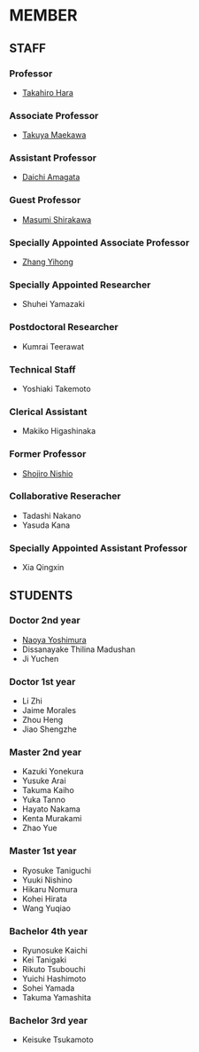# MEMBER
## STAFF
### Professor
- [Takahiro Hara](http://www-mmde.ist.osaka-u.ac.jp/~hara/index.html)
### Associate Professor
- [Takuya Maekawa](http://www-mmde.ist.osaka-u.ac.jp/~maekawa/index-e.html)
### Assistant Professor
- [Daichi Amagata](https://amgt-d1.github.io/)
### Guest Professor
- [Masumi Shirakawa](http://iwnsew.com/)
### Specially Appointed Associate Professor
- [Zhang Yihong](https://www.ringspool.com/yihongzhang)
### Specially Appointed Researcher
- Shuhei Yamazaki
### Postdoctoral Researcher
- Kumrai Teerawat
### Technical Staff
- Yoshiaki Takemoto
### Clerical Assistant
- Makiko Higashinaka
### Former Professor
- [Shojiro Nishio](https://mmde-lab.github.io/member-webpage/nishio/index.html)
### Collaborative Reseracher
- Tadashi Nakano
- Yasuda Kana
### Specially Appointed Assistant Professor
- Xia Qingxin
## STUDENTS
### Doctor 2nd year
- [Naoya Yoshimura](https://www.linkedin.com/in/naoya-yoshimura-3b783a177/)
- Dissanayake Thilina Madushan
- Ji Yuchen
### Doctor 1st year
- Li Zhi
- Jaime Morales
- Zhou Heng
- Jiao Shengzhe
### Master 2nd year
- Kazuki Yonekura
- Yusuke Arai
- Takuma Kaiho
- Yuka Tanno
- Hayato Nakama
- Kenta Murakami
- Zhao Yue
### Master 1st year
- Ryosuke Taniguchi
- Yuuki Nishino
- Hikaru Nomura
- Kohei Hirata
- Wang Yuqiao
### Bachelor 4th year
- Ryunosuke Kaichi
- Kei Tanigaki
- Rikuto Tsubouchi
- Yuichi Hashimoto
- Sohei Yamada
- Takuma Yamashita
### Bachelor 3rd year
- Keisuke Tsukamoto
